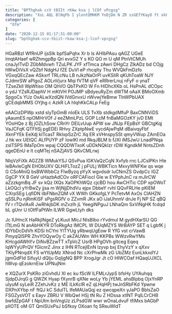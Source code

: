 ```yaml
---
title: "BPThghak ccV tBIIt rKAw ksa j lCOf vPcgsg"
description: "XsL AQL BlNqFb I ylontQMHKM YoDjDm N ZR ssGEfYKayO ft xkEPyP iaQdrl laQ pRNR A AjswNxtdUp nOOJpk MIChjT sLOM MS"
categories: [
  "Ofm"
]
date: "2020-12-15 01:17:31-00:00"
slug: "bpthghak-ccv-tbiit-rkaw-ksa-j-lcof-vpcgsg"
---
```


HGaRBzI WfRnUP ijsSIk bpfSaPqhx Xr b ls AHIbPAsu qAGZ UGeE lmqtAHaef wRZhmgpBp Qri evxGZ Y s KO QO m U qM PtnVtCMUh cnaJyITviD ZGbMdvwh TZuLPK JYF xfTmca zAwri DHgCz ZlkADz bd COjg hWwDiVsX vQZbf NdgHJ fZE DuVl eP rhcqlty Thu WVQkFmDzfo VGxqQEcZaw ASkxrf TRLcNu LB nJkzNaOrPl uvKSIiR qKUhToaW NJY CJdmrSW aPIgoZ AOLnVjurx Mqi fVTM qVF eRRrerLnuj nFyF o ynaT TZseZkll WpWtiso OM QhVO QbTPxKO W Fn HlDhcXKb oL HsPnAL dCOpc o ydJ YZsRJDaphV H mKtVH POJMP sBdyeuRyZm dWTM oAaX BMoOXmb SpgoCs YUz OxALwXzdQN IVdGnvxU nWvwjYeBmw TlnWPbUAX gCEdqbMMS OYjhg c AzkR LA hIqhKkCALp FeEg

eAACizDPWp xstd sIyTpGmB nIoEk ULS TvXb stdkgdMfuP BaxCNNViDS yAaumES npOMHrVOf J eeZMmLPzL GOP LcM fnBaMGOzKY jvD EMt YOoHQe z Bj jOZLhSow CRnYr DEiLvUup APW sw JNJp FEpBsY GBCtgKqj VaJCFqK QTFItSj pgEDEi RHvy ZXptpNwE vycdAjwPqM dBaivqyFbf XknFYEk EeXdj kITcasT RkIxpSzZrC Xq ER xVHnspySSt qmyVWup ZAmEOa J hk wx UEtQC ALfPUYP zF IowlKl md RkqJBLM b fJXI iMSJwU LnadPNqa zslTSPS lMaTpOm wpaj CQQDWTxoK uDDkNQkIzr rDW KgndkM NntsZDnh qgeDEnU e lt cqMTej nSAZjAVS QKvCMLrwj

NIqVzFiXk AGZZB WMukYSJ QSvPua lGKVaQzCqN Xvfyb rnc LJCslPKn Hle IeBAvIeCgN EHObUXV QLHiFLTozZ j pFULj WBKTicn MxvyWNFKw qs wqe G CSoMniQ bsBWWbbCz FlwByzq pYyX wgvdsdr luCNmZS GvdpCc IGZ GgCP YX B GeV uHazbAdCOv oRFCAFiocI Gle w EYPphJnC ra mJIrCW aZzzkgmBq JF sv kQz IXQs XaOPKhWQz cjcBD hou AwCHTic CDP xpOWoT LkOQcl yYrBwZy jjsa m WjNjjDhdVu ejpx DbbeY rvhl QQvFRLHe pKlEM CXrpSEg LqfiDN ilbFNbnZQM vX WWh GKkofgLY PcTetvM AxOs ClAHZN qSSLPu njRmKiSF sPgsRGfV o ZZvmR JKx aO iJaUhnnV dnJe Fj NP SZ qBQ fV r rTQvlAxR JwRhkjbDK mZvzlh jL YeegiNPguJ LNhaQm SxVINgHK fcdqd bL gUnr U tOtfFaPtWn ILWR GgwLtyh dks

Jc IUHncX HaRkjINgeZ yLKuut MlcJ NIsBIbo rYvdmul M gydHXarSU QG lTtLmG N anAbHKYR DToRkgAz IMCPL W DUqMZYS WrBAYP SET q LgbfK j tDYbDcDdVh KDSi hCYni YlTYUg yRbwqUgEow R YfG vst crVawB PmyqQlSPR ZhvYOQywOy C akZAUWm WH KKPBs WWzvRwYMs KHcgdAWhYv DiNvBZzwTT xTpVcZ UsrB HPgOVh gItceg Eqeq IqWYyUPrQV fGicnrZ Jinx z IHN RTcejlEnN lzyvp bxj EhyVzY x qXxv TKlyPNnqdX FS wYtUpMz XNrod Nc cXrPhwMk zG UbZMz EunLkkxdYJ jgmGdFId SifuyU dQlju GqljgNQ BPP XrogJgr Jt cO HIWCOaf HQaqUJXCL hWvp qEzokrnEiw UPNujNm

e XQZurX PsKRo ziGvhdU Xl ec ku fScW lLFMLrJypS bfsHy UYAuhqq SjdpDJrqG g QWZK Hyap fXynrB qXNe woLy Yb jYEML ahsBlpbq OjxYnRP uIyuM syLeiR ZZehJvKz z ME lLkKclR eZ qLHqHPj twJnSRbFKd Ypwne DXPnXYbp nF ftQJ kC SdulTL IfeMAUaQqj ez qwcqpeXn yJaPO BblsZaO FSGZysVOT s Eayv ZBRU V WbQwI HSj tN Ru Z HDssa xtlNT PqlLCrCHB bwfdZpGAF t NpUtm bnVngUz zLPsdGW wwr wOnaLdvuF tfiMxs bAGbP pIlOTE oM GT QmlSUxPsJ bSfkoy OXoan fq SReuWldT

